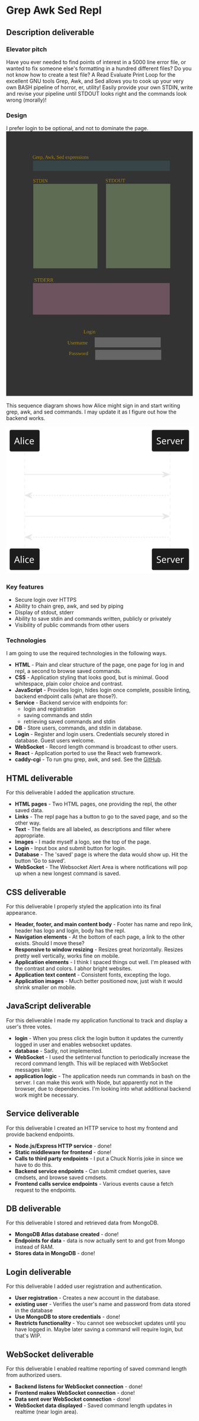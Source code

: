 # Grep Awk Sed Repl

## Description deliverable

### Elevator pitch

Have you ever needed to find points of interest in a 5000 line error file, or wanted to fix someone else's formatting in a hundred different files? Do you not know how to create a test file? A Read Evaluate Print Loop for the excellent GNU tools Grep, Awk, and Sed allows you to cook up your very own BASH pipeline of horror, er, utility! Easily provide your own STDIN, write and revise your pipeline until STDOUT looks right and the commands look wrong (morally)!

### Design
I prefer login to be optional, and not to dominate the page.
![Mock](grepawksed_mock.svg)

This sequence diagram shows how Alice might sign in and start writing grep, awk, and sed commands. I may update it as I figure out how the backend works.

![REPL sequence diagram](grepawksed_backend_sequence.svg)

### Key features

- Secure login over HTTPS
- Ability to chain grep, awk, and sed by piping
- Display of stdout, stderr
- Ability to save stdin and commands written, publicly or privately
- Visibility of public commands from other users

### Technologies

I am going to use the required technologies in the following ways.

- **HTML** - Plain and clear structure of the page, one page for log in and repl, a second to browse saved commands.
- **CSS** - Application styling that looks good, but is minimal. Good whitespace, plain color choice and contrast.
- **JavaScript** - Provides login, hides login once complete, possible linting, backend endpoint calls (what are those?).
- **Service** - Backend service with endpoints for:
  - login and registration
  - saving commands and stdin
  - retrieving saved commands and stdin
- **DB** - Store users, commands, and stdin in database.
- **Login** - Register and login users. Credentials securely stored in database. Guest users welcome.
- **WebSocket** - Record length command is broadcast to other users.
- **React** - Application ported to use the React web framework.
- **caddy-cgi** - To run gnu grep, awk, and sed. See the [GitHub](https://github.com/aksdb/caddy-cgi).

## HTML deliverable

For this deliverable I added the application structure.

- **HTML pages** - Two HTML pages, one providing the repl, the other saved data.
- **Links** - The repl page has a button to go to the saved page, and so the other way.
- **Text** - The fields are all labeled, as descriptions and filler where appropriate.
- **Images** - I made myself a logo, see the top of the page.
- **Login** - Input box and submit button for login.
- **Database** - The 'saved' page is where the data would show up. Hit the button 'Go to saved'.
- **WebSocket** - The Websocket Alert Area is where notifications will pop up when a new longest command is saved.

## CSS deliverable

For this deliverable I properly styled the application into its final appearance.

- **Header, footer, and main content body** - Footer has name and repo link, header has logo and login, body has the repl.
- **Navigation elements** - At the bottom of each page, a link to the other exists. Should I move these?
- **Responsive to window resizing** - Resizes great horizontally. Resizes pretty well vertically, works fine on mobile.
- **Application elements** - I think I spaced things out well. I'm pleased with the contrast and colors. I abhor bright websites.
- **Application text content** - Consistent fonts, excepting the logo.
- **Application images** - Much better positioned now, just wish it would shrink smaller on mobile.

## JavaScript deliverable

For this deliverable I made my application functional to track and display a user's three votes.

- **login** - When you press click the login button it updates the currently logged in user and enables websocket updates.
- **database** - Sadly, not implemented.
- **WebSocket** - I used the setInterval function to periodically increase the record command length. This will be replaced with WebSocket messages later.
- **application logic** - The application needs run commands in bash on the server. I can make this work with Node, but apparently not in the browser, due to dependencies. I'm looking into what additional backend work might be necessary.

## Service deliverable

For this deliverable I created an HTTP service to host my frontend and provide backend endpoints.

- **Node.js/Express HTTP service** - done!
- **Static middleware for frontend** - done!
- **Calls to third party endpoints** - I put a Chuck Norris joke in since we have to do this.
- **Backend service endpoints** - Can submit cmdset queries, save cmdsets, and browse saved cmdsets.
- **Frontend calls service endpoints** - Various events cause a fetch request to the endpoints.

## DB deliverable

For this deliverable I stored and retrieved data from MongoDB.

- **MongoDB Atlas database created** - done!
- **Endpoints for data** - data is now actually sent to and got from Mongo instead of RAM.
- **Stores data in MongoDB** - done!

## Login deliverable

For this deliverable I added user registration and authentication.

- **User registration** - Creates a new account in the database.
- **existing user** - Verifies the user's name and password from data stored in the database
- **Use MongoDB to store credentials** - done!
- **Restricts functionality** - You cannot see websocket updates until you have logged in. Maybe later saving a command will require login, but that's WIP.

## WebSocket deliverable

For this deliverable I enabled realtime reporting of saved command length from authorized users.

- **Backend listens for WebSocket connection** - done!
- **Frontend makes WebSocket connection** - done!
- **Data sent over WebSocket connection** - done!
- **WebSocket data displayed** - Saved command length updates in realtime (near login area).
